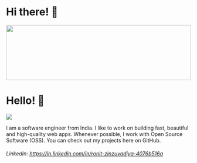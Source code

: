 # Hi there! 👋

<img src="https://raw.githubusercontent.com/matfantinel/matfantinel/master/waves.svg" width="100%" height="150">

# Hello! 👋️
![](https://komarev.com/ghpvc/?username=matfantinel&color=0ca4a5)

I am a software engineer from India. I like to work on building fast, beautiful and high-quality web apps. Whenever possible, I work with Open Source Software (OSS). You can check out my projects here on GitHub.

###### LinkedIn: https://in.linkedin.com/in/ronit-zinzuvadiya-4076b516a

<!-- <ul>
<li>Back-End Web Developer</li>
<li>Open Sourcerer</li>
</ul> -->

<!-- ## I am good at a few things:

<img src="https://raw.githubusercontent.com/matfantinel/matfantinel/master/tags.svg" width="auto" height="auto"> -->

<!--
**RonitZinzuvadiya1040/RonitZinzuvadiya1040** is a ✨ _special_ ✨ repository because its `README.md` (this file) appears on your GitHub profile.

Here are some ideas to get you started:
-->
